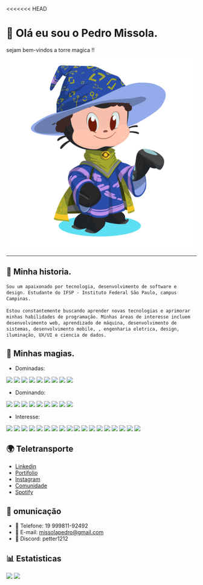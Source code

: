<<<<<<< HEAD
# 🚪 Olá eu sou o Pedro Missola.

sejam bem-vindos a torre magica !!

![Octupus Mages](image/README/1693621427057.png)

---

## 📖 Minha historia.

    Sou um apaixonado por tecnologia, desenvolvimento de software e design. Estudante do IFSP - Instituto Federal São Paulo, campus Campinas.

    Estou constantemente buscando aprender novas tecnologias e aprimorar minhas habilidades de programação. Minhas áreas de interesse incluem desenvolvimento web, aprendizado de máquina, desenvolvimento de sistemas, desenvolvimento mobile, , engenharia eletrica, design, iluminação, UX/UI e ciencia de dados.

## 🌟 Minhas magias.

- Dominadas:

<div>
    <img width="48" src="https://cdn.jsdelivr.net/gh/devicons/devicon/icons/javascript/javascript-original.svg" />
    <img width="48" src="https://cdn.jsdelivr.net/gh/devicons/devicon/icons/markdown/markdown-original.svg" />
    <img width="48" src="https://cdn.jsdelivr.net/gh/devicons/devicon/icons/c/c-original.svg" />
    <img width="48" src="https://cdn.jsdelivr.net/gh/devicons/devicon/icons/git/git-original-wordmark.svg" />
    <img width="48" src="https://cdn.jsdelivr.net/gh/devicons/devicon/icons/bootstrap/bootstrap-original.svg">
    <img width="48" src="https://cdn.jsdelivr.net/gh/devicons/devicon/icons/figma/figma-original.svg" />
    <img width="48" src="https://cdn.jsdelivr.net/gh/devicons/devicon/icons/css3/css3-original-wordmark.svg" />
    <img width="48" src="https://cdn.jsdelivr.net/gh/devicons/devicon/icons/html5/html5-original-wordmark.svg" />
    <img width="48" src="https://cdn.jsdelivr.net/gh/devicons/devicon/icons/java/java-original-wordmark.svg" />
</div>

- Dominando:

<div>
    <img width="48" src="https://cdn.jsdelivr.net/gh/devicons/devicon/icons/python/python-original.svg" />
    <img width="48" src="https://cdn.jsdelivr.net/gh/devicons/devicon/icons/react/react-original.svg" />
    <img width="48" src="https://cdn.jsdelivr.net/gh/devicons/devicon/icons/typescript/typescript-original.svg" />
    <img width="48" src="https://cdn.jsdelivr.net/gh/devicons/devicon/icons/firebase/firebase-plain.svg" />
    <img width="48" src="https://cdn.jsdelivr.net/gh/devicons/devicon/icons/docker/docker-original-wordmark.svg" />
    <img width="48" src="https://cdn.jsdelivr.net/gh/devicons/devicon/icons/npm/npm-original-wordmark.svg" />
    <img width="48" src="https://cdn.jsdelivr.net/gh/devicons/devicon/icons/mysql/mysql-original-wordmark.svg" />
    <img width="48" src="https://cdn.jsdelivr.net/gh/devicons/devicon/icons/nodejs/nodejs-original.svg" />
    <img width="48" src="https://cdn.jsdelivr.net/gh/devicons/devicon/icons/github/github-original.svg" />
</div>

- Interesse:

<div>
    <img width="48" src="https://cdn.jsdelivr.net/gh/devicons/devicon/icons/angularjs/angularjs-original.svg" />
    <img width="48" src="https://cdn.jsdelivr.net/gh/devicons/devicon/icons/nextjs/nextjs-original.svg" />
    <img width="48" src="https://cdn.jsdelivr.net/gh/devicons/devicon/icons/nestjs/nestjs-plain.svg" />
    <img width="48" src="https://cdn.jsdelivr.net/gh/devicons/devicon/icons/kubernetes/kubernetes-plain-wordmark.svg" />
    <img width="48" src="https://cdn.jsdelivr.net/gh/devicons/devicon/icons/tailwindcss/tailwindcss-original-wordmark.svg" />
    <img width="48" src="https://cdn.jsdelivr.net/gh/devicons/devicon/icons/flutter/flutter-original.svg" />
    <img width="48" src="https://cdn.jsdelivr.net/gh/devicons/devicon/icons/swift/swift-original.svg" />
    <img width="48" src="https://cdn.jsdelivr.net/gh/devicons/devicon/icons/kotlin/kotlin-original.svg" />
    <img width="48" src="https://cdn.jsdelivr.net/gh/devicons/devicon/icons/ruby/ruby-original-wordmark.svg" />
    <img width="48" src="https://cdn.jsdelivr.net/gh/devicons/devicon/icons/vuejs/vuejs-original-wordmark.svg" />
    <img width="48" src="https://cdn.jsdelivr.net/gh/devicons/devicon/icons/azure/azure-original-wordmark.svg" />
    <img width="48" src="https://cdn.jsdelivr.net/gh/devicons/devicon/icons/bash/bash-original.svg" />
    <img width="48" src="https://cdn.jsdelivr.net/gh/devicons/devicon/icons/digitalocean/digitalocean-original-wordmark.svg" />
    <img width="48" src="https://cdn.jsdelivr.net/gh/devicons/devicon/icons/go/go-original-wordmark.svg" />
    <img width="48" src="https://cdn.jsdelivr.net/gh/devicons/devicon/icons/jquery/jquery-original-wordmark.svg" />
    <img width="48" src="https://cdn.jsdelivr.net/gh/devicons/devicon/icons/lua/lua-original-wordmark.svg" />
    <img width="48" src="https://cdn.jsdelivr.net/gh/devicons/devicon/icons/less/less-plain-wordmark.svg" />
    <img width="48" src="https://cdn.jsdelivr.net/gh/devicons/devicon/icons/sass/sass-original.svg" />
</div>

## 🌍 Teletransporte

- [Linkedin](https://www.linkedin.com/in/seu-linkedin)
- [Portifolio](#)
- [Instagram](https://www.instagram.com/missolapedro/)
- [Comunidade](https://discord.gg/qFuDHHdBD2)
- [Spotify](https://open.spotify.com/user/lf1ckxgaqohrzulfzn8akwk3i?si=d9af86c71d9841ee)

## 🔗 omunicação

- 📱 Telefone: 19 999811-92492
- 📧 E-mail: missolapedro@gmail.com
- 💬 Discord: petter1212

## 📊 Estatisticas

<div>
    <a href="https://github.com/MissolaPedro"></a>
    <img loading="lazy" height=""
        src="https://github-readme-stats.vercel.app/api?username=MissolaPedro&show_icons=true&border_radius=12px&title_color=F9F9FA&custom_title=Status&card_width=200px&text_bold=true&ring_color=0D55C3&icon_color=0D55C3&border_color=0D55C3&bg_color=DEG,161616,000000&text_color=919399)](https://github.com/MissolaPedro" />
    <img loading="lazy" height=""
        src="https://github-readme-stats.vercel.app/api/top-langs/?username=MissolaPedro&layout=compact&custom_title=Linguagens&card_width=400px&langs_count=10&border_color=0D55C3&bg_color=DEG,161616,000000&text_color=919399&border_radius=12px&title_color=F9F9FA)](https://github.com/MissolaPedro" />
</div>
